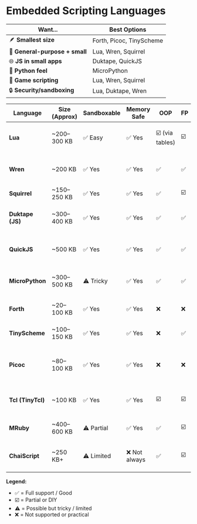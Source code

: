 # Embedded Scripting Languages

| Want...                        | Best Options             |
| ------------------------------ | ------------------------ |
| 🪶 **Smallest size**           | Forth, Picoc, TinyScheme |
| 🧰 **General-purpose + small** | Lua, Wren, Squirrel      |
| 🌐 **JS in small apps**        | Duktape, QuickJS         |
| 🐍 **Python feel**             | MicroPython              |
| 👾 **Game scripting**          | Lua, Wren, Squirrel      |
| 🔒 **Security/sandboxing**     | Lua, Duktape, Wren       |

| Language          | Size (Approx) | Sandboxable | Memory Safe   | OOP             | FP  | Paradigm       | Notes / Use Case                                  |
| ----------------- | ------------- | ----------- | ------------- | --------------- | --- | -------------- | ------------------------------------------------- |
| **Lua**           | ~200–300 KB   | ✅ Easy     | ✅ Yes        | ☑️ (via tables) | ☑️  | Multi-paradigm | Very embeddable, fast, simple, game dev, IoT      |
| **Wren**          | ~200 KB       | ✅ Yes      | ✅ Yes        | ✅              | ✅  | OOP, FP        | Modern, compact, clean C API, single-file VM      |
| **Squirrel**      | ~150–250 KB   | ✅ Yes      | ✅ Yes        | ✅              | ☑️  | OOP            | C++-like, used in Valve games                     |
| **Duktape (JS)**  | ~300–400 KB   | ✅ Yes      | ✅ Yes        | ✅              | ✅  | JS style       | Tiny JS engine, great for JS-friendly embedding   |
| **QuickJS**       | ~500 KB       | ✅ Yes      | ✅ Yes        | ✅              | ✅  | JS style       | More complete JS engine (ES2020), slightly larger |
| **MicroPython**   | ~300–500 KB   | ⚠️ Tricky   | ✅ Yes        | ✅              | ✅  | Multi-paradigm | Python for microcontrollers (ESP32, STM32, etc.)  |
| **Forth**         | ~20–100 KB    | ✅ Yes      | ✅ Yes        | ❌              | ❌  | Stack-based    | Ultra-tiny, low-level, great for bootloaders      |
| **TinyScheme**    | ~100–150 KB   | ✅ Yes      | ✅ Yes        | ❌              | ✅  | Lisp/Scheme    | Very small functional language                    |
| **Picoc**         | ~80–100 KB    | ✅ Yes      | ✅ Yes        | ❌              | ❌  | Procedural     | Mini C interpreter, good for teaching or config   |
| **Tcl (TinyTcl)** | ~100 KB       | ✅ Yes      | ✅ Yes        | ☑️              | ☑️  | Procedural     | Old-school, used in automation tools              |
| **MRuby**         | ~400–600 KB   | ⚠️ Partial  | ✅ Yes        | ✅              | ☑️  | OOP            | Embedded Ruby, more memory-heavy                  |
| **ChaiScript**    | ~250 KB+      | ⚠️ Limited  | ❌ Not always | ✅              | ☑️  | OOP            | Header-only C++ scripting, good for game dev      |

**Legend:**

- ✅ = Full support / Good
- ☑️ = Partial or DIY
- ⚠️ = Possible but tricky / limited
- ❌ = Not supported or practical
